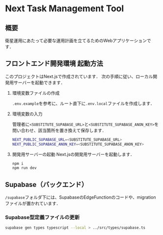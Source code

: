 # Next Task Management Tool

## 概要

衛星運用にあたって必要な運用計画を立てるためのWebアプリケーションです．

## フロントエンド開発環境 起動方法

このプロジェクトはNext.jsで作成されています．
次の手順に従い、ローカル開発用サーバーを起動できます．

1. 環境変数ファイルの作成

    `.env.example`を参考に、ルート直下に`.env.local`ファイルを作成します．

2. 環境変数の入力

    管理者に`<SUBSTITUTE_SUPABASE_URL>`と`<SUBSTITUTE_SUPABASE_ANON_KEY>`を問い合わせ、該当箇所を置き換えて保存します．

    ```bash
    NEXT_PUBLIC_SUPABASE_URL=<SUBSTITUTE_SUPABASE_URL>
    NEXT_PUBLIC_SUPABASE_ANON_KEY=<SUBSTITUTE_SUPABASE_ANON_KEY>
    ```

3. 開発用サーバーの起動
    Next.jsの開発用サーバーを起動します．

    ```bash
    npm i
    npm run dev
    ```

## Supabase（バックエンド）

`/supabase`フォルダ下には、SupabaseのEdgeFunctionのコードや、migrationファイルが置かれています．

### Supabase型定義ファイルの更新

```bash
supabase gen types typescript --local > ../src/types/supabase.ts
```

